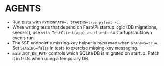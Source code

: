 # AGENTS

- Run tests with `PYTHONPATH=. STAGING=true pytest -q`.
- When writing tests that depend on FastAPI startup logic (DB migrations, seeders), use `with TestClient(app) as client:` so startup/shutdown events run.
- The SSE endpoint's missing-key helper is bypassed when `STAGING=true`. Set `STAGING=false` in tests to exercise missing-key messaging.
- `main.SOT_DB_PATH` controls which SQLite DB is migrated on startup. Patch it in tests when using a temporary DB.
